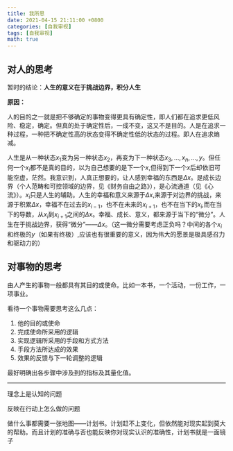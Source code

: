 ```yaml
---
title: 我所思
date: 2021-04-15 21:11:00 +0800
categories: [自我审视]
tags: [自我审视]
math: true
---
```


## 对人的思考

暂时的结论：**人生的意义在于挑战边界，积分人生**

**原因：**

人的目的之一就是把不够确定的事物变得更具有确定性，即人们都在追求更低风险、稳定，确定。但真的处于确定性后，一成不变，这又不是目的。人是在追求一种过程，一种把不确定性高的状态变得不确定性低的状态的过程。即人在追求熵减。

人生是从一种状态$x_1$变为另一种状态$x_2$，再变为下一种状态$x_3,\dots,x_n,\dots,y$。但任何一个$x_i$都不是真的目的，以为自己想要的是下一个$x$,但得到下一个$x$后却依旧可能空虚，茫然。我意识到，人真正想要的，让人感到幸福的东西是$\Delta x$。是成长边界（个人范畴和可控领域的边界，见《财务自由之路》），是心流通道（见《心流》）。$x_i$只是人生的辅助。人生的幸福和意义来源于$\Delta x$,来源于对边界的挑战，来源于积累$\Delta x$，幸福不在过去的$x_{i-1}$，也不在未来的$x_{i+1}$，也不在当下的$x_i$,而在当下的导数，从$x_i$到$x_{i+1}$之间的$\Delta x$。幸福、成长、意义，都来源于当下的“微分”。人生在于挑战边界，获得“微分”——$\Delta x$。（这一微分需要考虑正负吗？中间的各个$x_i$和终极的$y$（如果有终极）,应该也有很重要的意义，因为伟大的愿景是极具感召力和驱动力的）

## 对事物的思考

由人产生的事物一般都具有其目的或使命。比如一本书，一个活动，一份工作，一项事业。

看待一个事物需要思考这么几点：

1. 他的目的或使命
2. 完成使命所采用的逻辑
3. 实现逻辑所采用的手段和方式方法
4. 手段方法所达成的效果
5. 效果的反馈与下一轮调整的逻辑

最好明确出各步骤中涉及到的指标及其量化值。





---

理念上是认知的问题

反映在行动上怎么做的问题

做什么事都需要一张地图——计划书。计划赶不上变化，但依然能对现实起到莫大的帮助。而且计划的准确与否也能反映你对现实认识的准确性，计划书就是一面镜子